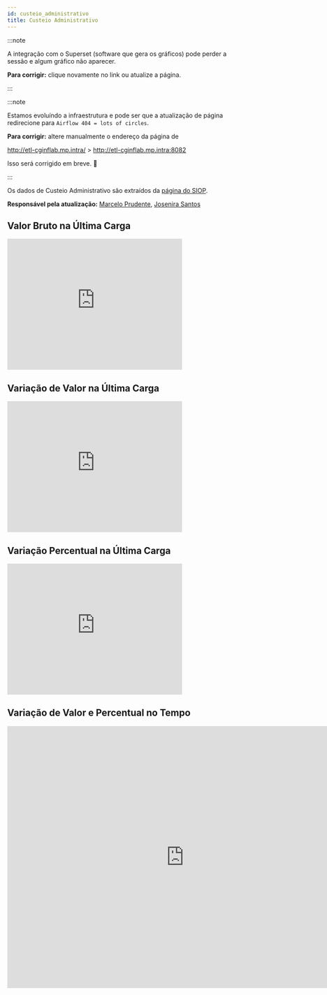 ```yaml
---
id: custeio_administrativo
title: Custeio Administrativo
---
```


:::note

A integração com o Superset (software que gera os gráficos) pode perder a
sessão e algum gráfico não aparecer.

**Para corrigir:** clique novamente no link ou atualize a página.

:::

:::note

Estamos evoluíndo a infraestrutura e pode ser que a atualização de página
redirecione para `Airflow 404 = lots of circles`.

**Para corrigir:** altere manualmente o endereço da página de

http://etl-cginflab.mp.intra/ > http://etl-cginflab.mp.intra:8082

Isso será corrigido em breve. 🙏

:::

Os dados de Custeio Administrativo são extraídos da [página do SIOP](https://www1.siop.planejamento.gov.br/siopdoc/doku.php/acesso_publico:divulgacoes).

**Responsável pela atualização:** [Marcelo Prudente](mailto:marcelo.prudente@planejamento.gov.br), [Josenira Santos](mailto:josenira.vieira@planejamento.gov.br)

## Valor Bruto na Última Carga

<iframe
  width="400"
  height="300"
  seamless
  frameBorder="0"
  scrolling="no"
  src="http://etl-cginflab.mp.intra:8088/superset/explore/?form_data=%7B%22queryFields%22%3A%7B%22metric%22%3A%22metrics%22%7D%2C%22datasource%22%3A%221__table%22%2C%22viz_type%22%3A%22big_number%22%2C%22slice_id%22%3A19%2C%22url_params%22%3A%7B%7D%2C%22time_range_endpoints%22%3A%5B%22inclusive%22%2C%22exclusive%22%5D%2C%22granularity_sqla%22%3A%22tempo_dia_date%22%2C%22time_grain_sqla%22%3A%22P1D%22%2C%22time_range%22%3A%22No+filter%22%2C%22metric%22%3A%7B%22aggregate%22%3A%22SUM%22%2C%22column%22%3A%7B%22column_name%22%3A%22valor%22%2C%22description%22%3Anull%2C%22expression%22%3Anull%2C%22filterable%22%3Atrue%2C%22groupby%22%3Atrue%2C%22id%22%3A12%2C%22is_dttm%22%3Afalse%2C%22python_date_format%22%3Anull%2C%22type%22%3A%22FLOAT%2853%29%22%2C%22verbose_name%22%3Anull%7D%2C%22expressionType%22%3A%22SIMPLE%22%2C%22hasCustomLabel%22%3Atrue%2C%22isNew%22%3Afalse%2C%22label%22%3A%22Valor+no+%C3%9Altimo+M%C3%AAs%22%2C%22optionName%22%3A%22metric_omkffkb6mj_2q8p5cyqevy%22%2C%22sqlExpression%22%3Anull%7D%2C%22adhoc_filters%22%3A%5B%7B%22clause%22%3A%22WHERE%22%2C%22comparator%22%3A%22ft_informacoes_custeio%22%2C%22expressionType%22%3A%22SIMPLE%22%2C%22filterOptionName%22%3A%22filter_kfl4mg7nmh_c0rm1jlz51t%22%2C%22isExtra%22%3Afalse%2C%22isNew%22%3Afalse%2C%22operator%22%3A%22%3D%3D%22%2C%22sqlExpression%22%3Anull%2C%22subject%22%3A%22fct_table%22%7D%5D%2C%22y_axis_format%22%3A%22SMART_NUMBER%22%2C%22show_trend_line%22%3Atrue%2C%22start_y_axis_at_zero%22%3Atrue%2C%22color_picker%22%3A%7B%22a%22%3A1%2C%22b%22%3A224%2C%22g%22%3A240%2C%22r%22%3A14%7D%2C%22header_font_size%22%3A0.5%2C%22subheader_font_size%22%3A0.125%2C%22rolling_type%22%3A%22None%22%7D&standalone=true&height=300"
>
</iframe>

## Variação de Valor na Última Carga

<iframe
  width="400"
  height="300"
  seamless
  frameBorder="0"
  scrolling="no"
  src="http://etl-cginflab.mp.intra:8088/superset/explore/?form_data=%7B%22queryFields%22%3A%7B%22metric%22%3A%22metrics%22%7D%2C%22datasource%22%3A%221__table%22%2C%22viz_type%22%3A%22big_number%22%2C%22slice_id%22%3A21%2C%22url_params%22%3A%7B%7D%2C%22time_range_endpoints%22%3A%5B%22inclusive%22%2C%22exclusive%22%5D%2C%22granularity_sqla%22%3A%22tempo_dia_date%22%2C%22time_grain_sqla%22%3A%22P1D%22%2C%22time_range%22%3A%22No+filter%22%2C%22metric%22%3A%7B%22aggregate%22%3A%22SUM%22%2C%22column%22%3A%7B%22column_name%22%3A%22diff_valor%22%2C%22description%22%3Anull%2C%22expression%22%3Anull%2C%22filterable%22%3Atrue%2C%22groupby%22%3Atrue%2C%22id%22%3A8%2C%22is_dttm%22%3Afalse%2C%22type%22%3A%22FLOAT%2853%29%22%2C%22verbose_name%22%3Anull%7D%2C%22expressionType%22%3A%22SIMPLE%22%2C%22fromFormData%22%3Atrue%2C%22hasCustomLabel%22%3Atrue%2C%22label%22%3A%22Diferen%C3%A7a+de+Valor+com+%C3%9Altimo+M%C3%AAs%22%2C%22optionName%22%3A%22metric_omkffkb6mj_2q8p5cyqevy%22%2C%22sqlExpression%22%3Anull%7D%2C%22adhoc_filters%22%3A%5B%7B%22clause%22%3A%22WHERE%22%2C%22comparator%22%3A%22ft_informacoes_custeio%22%2C%22expressionType%22%3A%22SIMPLE%22%2C%22filterOptionName%22%3A%22filter_v3z8yhf30a_klgv7rj4u2%22%2C%22isExtra%22%3Afalse%2C%22isNew%22%3Afalse%2C%22operator%22%3A%22%3D%3D%22%2C%22sqlExpression%22%3Anull%2C%22subject%22%3A%22fct_table%22%7D%5D%2C%22y_axis_format%22%3A%22SMART_NUMBER%22%2C%22show_trend_line%22%3Atrue%2C%22start_y_axis_at_zero%22%3Atrue%2C%22color_picker%22%3A%7B%22a%22%3A1%2C%22b%22%3A197%2C%22g%22%3A0%2C%22r%22%3A209%7D%2C%22header_font_size%22%3A0.5%2C%22subheader_font_size%22%3A0.125%2C%22rolling_type%22%3A%22None%22%7D&standalone=true&height=300"
>
</iframe>

## Variação Percentual na Última Carga

<iframe
  width="400"
  height="300"
  seamless
  frameBorder="0"
  scrolling="no"
  src="http://etl-cginflab.mp.intra:8088/superset/explore/?form_data=%7B%22queryFields%22%3A%7B%22metric%22%3A%22metrics%22%7D%2C%22datasource%22%3A%221__table%22%2C%22viz_type%22%3A%22big_number%22%2C%22slice_id%22%3A22%2C%22url_params%22%3A%7B%7D%2C%22time_range_endpoints%22%3A%5B%22inclusive%22%2C%22exclusive%22%5D%2C%22granularity_sqla%22%3A%22tempo_dia_date%22%2C%22time_grain_sqla%22%3A%22P1D%22%2C%22time_range%22%3A%22No+filter%22%2C%22metric%22%3A%7B%22aggregate%22%3A%22SUM%22%2C%22column%22%3A%7B%22column_name%22%3A%22perc_diff_valor%22%2C%22description%22%3Anull%2C%22expression%22%3Anull%2C%22filterable%22%3Atrue%2C%22groupby%22%3Atrue%2C%22id%22%3A9%2C%22is_dttm%22%3Afalse%2C%22type%22%3A%22FLOAT%2853%29%22%2C%22verbose_name%22%3Anull%7D%2C%22expressionType%22%3A%22SIMPLE%22%2C%22fromFormData%22%3Atrue%2C%22hasCustomLabel%22%3Atrue%2C%22label%22%3A%22Diferen%C3%A7a+Percentual+com+%C3%9Altimo+M%C3%AAs%22%2C%22optionName%22%3A%22metric_omkffkb6mj_2q8p5cyqevy%22%2C%22sqlExpression%22%3Anull%7D%2C%22adhoc_filters%22%3A%5B%7B%22clause%22%3A%22WHERE%22%2C%22comparator%22%3A%22ft_informacoes_custeio%22%2C%22expressionType%22%3A%22SIMPLE%22%2C%22filterOptionName%22%3A%22filter_a1irz7amkx9_2qi2tcwwppj%22%2C%22isExtra%22%3Afalse%2C%22isNew%22%3Afalse%2C%22operator%22%3A%22%3D%3D%22%2C%22sqlExpression%22%3Anull%2C%22subject%22%3A%22fct_table%22%7D%5D%2C%22y_axis_format%22%3A%22.3%25%22%2C%22show_trend_line%22%3Atrue%2C%22start_y_axis_at_zero%22%3Atrue%2C%22color_picker%22%3A%7B%22a%22%3A1%2C%22b%22%3A223%2C%22g%22%3A240%2C%22r%22%3A20%7D%2C%22header_font_size%22%3A0.5%2C%22subheader_font_size%22%3A0.125%2C%22rolling_type%22%3A%22None%22%7D&standalone=true&height=300"
>
</iframe>

## Variação de Valor e Percentual no Tempo

<iframe
  width="807"
  height="600"
  seamless
  frameBorder="0"
  scrolling="no"
  src="http://etl-cginflab.mp.intra:8088/superset/explore/?form_data=%7B%22queryFields%22%3A%7B%22metric%22%3A%22metrics%22%2C%22metric_2%22%3A%22metrics%22%7D%2C%22datasource%22%3A%221__table%22%2C%22viz_type%22%3A%22dual_line%22%2C%22slice_id%22%3A20%2C%22url_params%22%3A%7B%7D%2C%22time_range_endpoints%22%3A%5B%22inclusive%22%2C%22exclusive%22%5D%2C%22granularity_sqla%22%3A%22tempo_dia_date%22%2C%22time_grain_sqla%22%3A%22P1D%22%2C%22time_range%22%3A%22No+filter%22%2C%22color_scheme%22%3A%22lyftColors%22%2C%22label_colors%22%3A%7B%7D%2C%22x_axis_format%22%3A%22smart_date%22%2C%22metric%22%3A%7B%22aggregate%22%3A%22SUM%22%2C%22column%22%3A%7B%22column_name%22%3A%22diff_valor%22%2C%22description%22%3Anull%2C%22expression%22%3Anull%2C%22filterable%22%3Atrue%2C%22groupby%22%3Atrue%2C%22id%22%3A13%2C%22is_dttm%22%3Afalse%2C%22python_date_format%22%3Anull%2C%22type%22%3A%22FLOAT%2853%29%22%2C%22verbose_name%22%3Anull%7D%2C%22expressionType%22%3A%22SIMPLE%22%2C%22hasCustomLabel%22%3Atrue%2C%22isNew%22%3Afalse%2C%22label%22%3A%22Varia%C3%A7%C3%A3o+de+Valor%22%2C%22optionName%22%3A%22metric_h27v0hp4het_ia8gb3weljh%22%2C%22sqlExpression%22%3Anull%7D%2C%22y_axis_format%22%3A%22SMART_NUMBER%22%2C%22metric_2%22%3A%7B%22aggregate%22%3A%22SUM%22%2C%22column%22%3A%7B%22column_name%22%3A%22perc_diff_valor%22%2C%22description%22%3Anull%2C%22expression%22%3Anull%2C%22filterable%22%3Atrue%2C%22groupby%22%3Atrue%2C%22id%22%3A14%2C%22is_dttm%22%3Afalse%2C%22optionName%22%3A%22_col_perc_diff_valor%22%2C%22python_date_format%22%3Anull%2C%22type%22%3A%22FLOAT%2853%29%22%2C%22verbose_name%22%3Anull%7D%2C%22expressionType%22%3A%22SIMPLE%22%2C%22hasCustomLabel%22%3Atrue%2C%22isNew%22%3Afalse%2C%22label%22%3A%22Varia%C3%A7%C3%A3o+Percentual%22%2C%22optionName%22%3A%22metric_pizjyzkmpn_j2xd1d6w84%22%2C%22sqlExpression%22%3Anull%7D%2C%22y_axis_2_format%22%3A%22%2C.1%25%22%2C%22adhoc_filters%22%3A%5B%7B%22clause%22%3A%22WHERE%22%2C%22comparator%22%3A%22ft_informacoes_custeio%22%2C%22expressionType%22%3A%22SIMPLE%22%2C%22filterOptionName%22%3A%22filter_flbeqo7d7gv_4nd3ctibmk2%22%2C%22isExtra%22%3Afalse%2C%22isNew%22%3Afalse%2C%22operator%22%3A%22%3D%3D%22%2C%22sqlExpression%22%3Anull%2C%22subject%22%3A%22fct_table%22%7D%5D%2C%22annotation_layers%22%3A%5B%5D%7D&standalone=true&height=600"
>
</iframe>